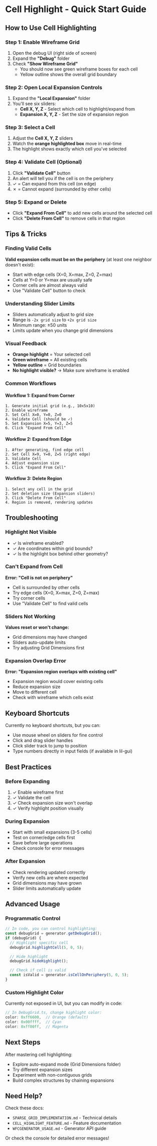 # Cell Highlight - Quick Start Guide

## How to Use Cell Highlighting

### Step 1: Enable Wireframe Grid

1. Open the debug UI (right side of screen)
2. Expand the **"Debug"** folder
3. Check **"Show Wireframe Grid"**
   - You should now see green wireframe boxes for each cell
   - Yellow outline shows the overall grid boundary

### Step 2: Open Local Expansion Controls

1. Expand the **"Local Expansion"** folder
2. You'll see six sliders:
   - **Cell X, Y, Z** - Select which cell to highlight/expand from
   - **Expansion X, Y, Z** - Set the size of expansion region

### Step 3: Select a Cell

1. Adjust the **Cell X, Y, Z** sliders
2. Watch the **orange highlighted box** move in real-time
3. The highlight shows exactly which cell you've selected

### Step 4: Validate Cell (Optional)

1. Click **"Validate Cell"** button
2. An alert will tell you if the cell is on the periphery
3. ✓ = Can expand from this cell (on edge)
4. ✗ = Cannot expand (surrounded by other cells)

### Step 5: Expand or Delete

- Click **"Expand From Cell"** to add new cells around the selected cell
- Click **"Delete From Cell"** to remove cells in that region

## Tips & Tricks

### Finding Valid Cells

**Valid expansion cells must be on the periphery** (at least one neighbor doesn't exist):

- Start with edge cells (X=0, X=max, Z=0, Z=max)
- Cells at Y=0 or Y=max are usually safe
- Corner cells are almost always valid
- Use "Validate Cell" button to check

### Understanding Slider Limits

- Sliders automatically adjust to grid size
- Range is `-2x grid size` to `+2x grid size`
- Minimum range: ±50 units
- Limits update when you change grid dimensions

### Visual Feedback

- **Orange highlight** = Your selected cell
- **Green wireframe** = All existing cells
- **Yellow outline** = Grid boundaries
- **No highlight visible?** → Make sure wireframe is enabled

### Common Workflows

#### Workflow 1: Expand from Corner

```
1. Generate initial grid (e.g., 10x5x10)
2. Enable wireframe
3. Set Cell X=0, Y=0, Z=0
4. Validate Cell (should be ✓)
5. Set Expansion X=5, Y=3, Z=5
6. Click "Expand From Cell"
```

#### Workflow 2: Expand from Edge

```
1. After generating, find edge cell
2. Set Cell X=9, Y=0, Z=5 (right edge)
3. Validate Cell
4. Adjust expansion size
5. Click "Expand From Cell"
```

#### Workflow 3: Delete Region

```
1. Select any cell in the grid
2. Set deletion size (Expansion sliders)
3. Click "Delete From Cell"
4. Region is removed, rendering updates
```

## Troubleshooting

### Highlight Not Visible

- ✓ Is wireframe enabled?
- ✓ Are coordinates within grid bounds?
- ✓ Is the highlight box behind other geometry?

### Can't Expand from Cell

**Error: "Cell is not on periphery"**

- Cell is surrounded by other cells
- Try edge cells (X=0, X=max, Z=0, Z=max)
- Try corner cells
- Use "Validate Cell" to find valid cells

### Sliders Not Working

**Values reset or won't change:**

- Grid dimensions may have changed
- Sliders auto-update limits
- Try adjusting Grid Dimensions first

### Expansion Overlap Error

**Error: "Expansion region overlaps with existing cell"**

- Expansion region would cover existing cells
- Reduce expansion size
- Move to different cell
- Check with wireframe which cells exist

## Keyboard Shortcuts

Currently no keyboard shortcuts, but you can:

- Use mouse wheel on sliders for fine control
- Click and drag slider handles
- Click slider track to jump to position
- Type numbers directly in input fields (if available in lil-gui)

## Best Practices

### Before Expanding

1. ✓ Enable wireframe first
2. ✓ Validate the cell
3. ✓ Check expansion size won't overlap
4. ✓ Verify highlight position visually

### During Expansion

- Start with small expansions (3-5 cells)
- Test on corner/edge cells first
- Save before large operations
- Check console for error messages

### After Expansion

- Check rendering updated correctly
- Verify new cells are where expected
- Grid dimensions may have grown
- Slider limits automatically update

## Advanced Usage

### Programmatic Control

```typescript
// In code, you can control highlighting:
const debugGrid = generator.getDebugGrid();
if (debugGrid) {
  // Highlight specific cell
  debugGrid.highlightCell(5, 0, 5);

  // Hide highlight
  debugGrid.hideHighlight();

  // Check if cell is valid
  const isValid = generator.isCellOnPeriphery(5, 0, 5);
}
```

### Custom Highlight Color

Currently not exposed in UI, but you can modify in code:

```typescript
// In DebugGrid.ts, change highlight color:
color: 0xff6600,  // Orange (default)
color: 0x00ffff,  // Cyan
color: 0xff00ff,  // Magenta
```

## Next Steps

After mastering cell highlighting:

- Explore auto-expand mode (Grid Dimensions folder)
- Try different expansion sizes
- Experiment with non-contiguous grids
- Build complex structures by chaining expansions

## Need Help?

Check these docs:

- `SPARSE_GRID_IMPLEMENTATION.md` - Technical details
- `CELL_HIGHLIGHT_FEATURE.md` - Feature documentation
- `WFCGENERATOR_USAGE.md` - Generator API guide

Or check the console for detailed error messages!
